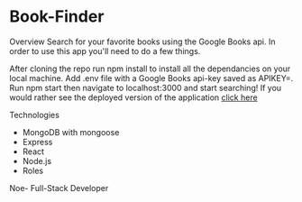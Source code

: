 # Book-Finder

Overview
Search for your favorite books using the Google Books api. In order to use this app you'll need to do a few things.

After cloning the repo run npm install to install all the dependancies on your local machine.
Add .env file with a Google Books api-key saved as APIKEY=<your key here>.
Run npm start then navigate to localhost:3000 and start searching!
If you would rather see the deployed version of the application [click here](https://nhernandez2020.github.io/Book-Finder/)

Technologies


* MongoDB with mongoose
* Express
* React
* Node.js
* Roles


Noe- Full-Stack Developer